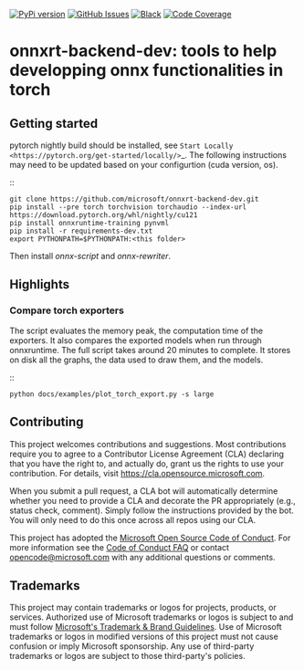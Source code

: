 
[![PyPi version](https://badge.fury.io/py/onnxrt-backend-dev.svg)](http://badge.fury.io/py/onnxrt-backend-dev)
[![GitHub Issues](http://img.shields.io/github/issues/microsoft/onnxrt-backend-dev.png)](https://github.com/microsoft/onnxrt-backend-dev/issues)
[![Black](https://img.shields.io/github/repo-size/microsoft/onnxrt-backend-dev)](https://github.com/psf/black)
[![Code Coverage](https://codecov.io/gh/microsoft/onnxrt-backend-dev/branch/main/graph/badge.svg)](https://codecov.io/gh/microsoft/onnxrt-backend-dev)

# onnxrt-backend-dev: tools to help developping onnx functionalities in torch

## Getting started

pytorch nightly build should be installed, see
`Start Locally <https://pytorch.org/get-started/locally/>`_.
The following instructions may need to be updated based on your configurtion
(cuda version, os).

::

    git clone https://github.com/microsoft/onnxrt-backend-dev.git
    pip install --pre torch torchvision torchaudio --index-url https://download.pytorch.org/whl/nightly/cu121
    pip install onnxruntime-training pynvml
    pip install -r requirements-dev.txt    
    export PYTHONPATH=$PYTHONPATH:<this folder>

Then install *onnx-script* and *onnx-rewriter*.

## Highlights

### Compare torch exporters

The script evaluates the memory peak, the computation time of the exporters.
It also compares the exported models when run through onnxruntime.
The full script takes around 20 minutes to complete. It stores on disk
all the graphs, the data used to draw them, and the models.

::

    python docs/examples/plot_torch_export.py -s large

## Contributing

This project welcomes contributions and suggestions.  Most contributions require you to agree to a
Contributor License Agreement (CLA) declaring that you have the right to, and actually do, grant us
the rights to use your contribution. For details, visit https://cla.opensource.microsoft.com.

When you submit a pull request, a CLA bot will automatically determine whether you need to provide
a CLA and decorate the PR appropriately (e.g., status check, comment). Simply follow the instructions
provided by the bot. You will only need to do this once across all repos using our CLA.

This project has adopted the [Microsoft Open Source Code of Conduct](https://opensource.microsoft.com/codeofconduct/).
For more information see the [Code of Conduct FAQ](https://opensource.microsoft.com/codeofconduct/faq/) or
contact [opencode@microsoft.com](mailto:opencode@microsoft.com) with any additional questions or comments.

## Trademarks

This project may contain trademarks or logos for projects, products, or services. Authorized use of Microsoft 
trademarks or logos is subject to and must follow 
[Microsoft's Trademark & Brand Guidelines](https://www.microsoft.com/en-us/legal/intellectualproperty/trademarks/usage/general).
Use of Microsoft trademarks or logos in modified versions of this project must not cause confusion or imply Microsoft sponsorship.
Any use of third-party trademarks or logos are subject to those third-party's policies.

